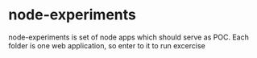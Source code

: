 node-experiments
================

node-experiments is set of node apps which should serve as POC. Each folder is one web application, so enter to it to run excercise